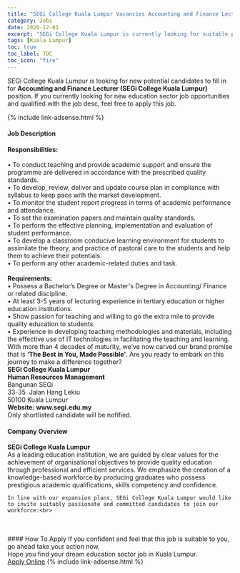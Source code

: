 ```yaml
---
title: "SEGi College Kuala Lumpur Vacancies Accounting and Finance Lecturer (SEGi College Kuala Lumpur)" 
category: Jobs 
date: 2020-12-01 
excerpt: "SEGi College Kuala Lumpur is currently looking for suitable person to fill in the Accounting and Finance Lecturer (SEGi College Kuala Lumpur) which positioned at Kuala Lumpur" 
tags: [Kuala Lumpur] 
toc: true 
toc_label: TOC 
toc_icon: "fire" 
--- 
```


<p>SEGi College Kuala Lumpur is looking for new potential candidates to fill in for <b>Accounting and Finance Lecturer (SEGi College Kuala Lumpur)</b> position. If you currently looking for new education sector job opportunities and qualified with the job desc, feel free to apply this job.
</p>{% include link-adsense.html %} 
 <div><div><div><h4>Job Description</h4></div></div><div><div><span><div><div><div><div><div><div><strong>Responsibilities:</strong></div><div><br>&#8226; To conduct teaching and provide academic support and ensure the programme are delivered in accordance with the prescribed quality standards.<br>&#8226; To develop, review, deliver and update course plan in compliance with syllabus to keep pace with the market development.<br>&#8226; To monitor the student report progress in terms of academic performance and attendance.<br>&#8226; To set the examination papers and maintain quality standards.<br>&#8226; To perform the effective planning, implementation and evaluation of student performance.<br>&#8226; To develop a classroom conducive learning environment for students to assimilate the theory, and practice of pastoral care to the students and help them to achieve their potentials.<br>&#8226; To perform any other academic-related duties and task.</div><div><br><strong>Requirements:</strong></div><div>&#8226; Possess a Bachelor&#8217;s Degree or Master's Degree in Accounting/ Finance or related discipline.<br>&#8226; At least 3-5 years of lecturing experience in tertiary education or higher education institutions.<br>&#8226; Show passion for teaching and willing to go the extra mile to provide quality education to students.<br>&#8226; Experience in developing teaching methodologies and materials, including the effective use of IT technologies in facilitating the teaching and learning.&#160;</div></div></div></div></div><div><div>With more than 4 decades of maturity, we&#8217;ve now carved our brand promise that is <strong>&#8216;The Best in You, Made Possible&#8217;</strong>. Are you ready to embark on this journey to make a difference together?</div><div><strong>SEGi College Kuala Lumpur<br>Human Resources Management&#160;</strong><br>Bangunan SEGi<br>33-35&#160; Jalan Hang Lekiu<br>50100 Kuala Lumpur<br><strong>Website: www.segi.edu.my</strong></div>Only shortlisted candidate will be nofified.</div></div></span></div></div></div> 
<div><div><div><h4>Company Overview</h4></div></div><div><div><span><div><div>
<strong>SEGi College Kuala Lumpur</strong>
<div>
		As a leading education institution, we are guided by clear values for the achievement of organisational objectives to provide quality education through professional and efficient services. We emphasize the creation of a knowledge-based workforce by producing graduates who possess prestigious academic qualifications, skills competency and confidence.</div>
	
	In line with our expansion plans, SEGi College Kuala Lumpur would like to invite suitably passionate and committed candidates to join our workforce:<br>
<br>
	&#160;</div></div></span></div></div></div> 
#### How To Apply 
If you confident and feel that this job is suitable to you, go ahead take your action now. <br/> 
Hope you find your dream education sector job in Kuala Lumpur. <br/> 
<a href="https://www.jobstreet.com.my/en/job/accounting-and-finance-lecturer-segi-college-kuala-lumpur-4433066?jobId=jobstreet-my-job-4433066&sectionRank=13&token=0~e2875056-6e2a-4c7a-b037-a7cc9cb3fc51&fr=SRP%20View%20In%20New%20Ta" class="btn btn--info" target="_blank" rel="nofollow noopenner">Apply Online</a> 
{% include link-adsense.html %} 